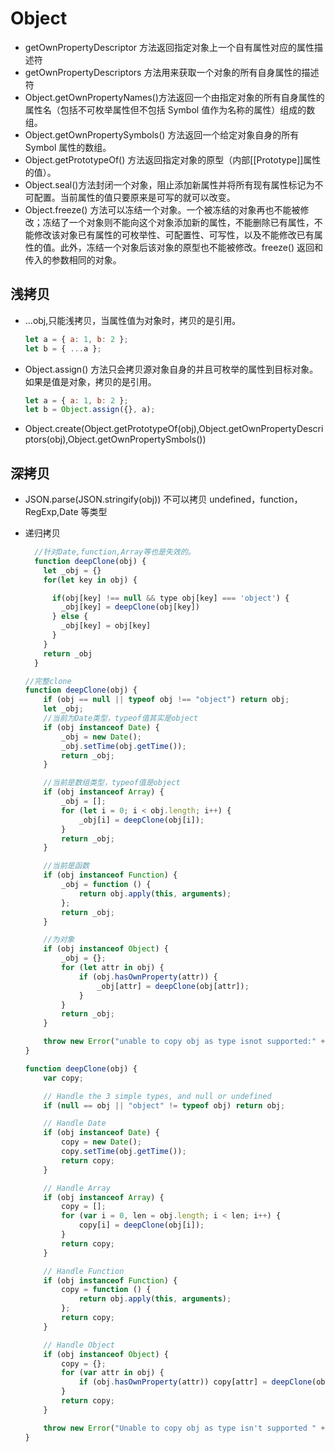 # Object

-   getOwnPropertyDescriptor 方法返回指定对象上一个自有属性对应的属性描述符
-   getOwnPropertyDescriptors 方法用来获取一个对象的所有自身属性的描述符
-   Object.getOwnPropertyNames()方法返回一个由指定对象的所有自身属性的属性名（包括不可枚举属性但不包括 Symbol 值作为名称的属性）组成的数组。
-   Object.getOwnPropertySymbols() 方法返回一个给定对象自身的所有 Symbol 属性的数组。
-   Object.getPrototypeOf() 方法返回指定对象的原型（内部[[Prototype]]属性的值）。
-   Object.seal()方法封闭一个对象，阻止添加新属性并将所有现有属性标记为不可配置。当前属性的值只要原来是可写的就可以改变。
-   Object.freeze() 方法可以冻结一个对象。一个被冻结的对象再也不能被修改；冻结了一个对象则不能向这个对象添加新的属性，不能删除已有属性，不能修改该对象已有属性的可枚举性、可配置性、可写性，以及不能修改已有属性的值。此外，冻结一个对象后该对象的原型也不能被修改。freeze() 返回和传入的参数相同的对象。

## 浅拷贝

-   ...obj,只能浅拷贝，当属性值为对象时，拷贝的是引用。
    ```js
    let a = { a: 1, b: 2 };
    let b = { ...a };
    ```
-   Object.assign() 方法只会拷贝源对象自身的并且可枚举的属性到目标对象。如果是值是对象，拷贝的是引用。
    ```js
    let a = { a: 1, b: 2 };
    let b = Object.assign({}, a);
    ```
-   Object.create(Object.getPrototypeOf(obj),Object.getOwnPropertyDescriptors(obj),Object.getOwnPropertySmbols())

## 深拷贝

-   JSON.parse(JSON.stringify(obj)) 不可以拷贝 undefined，function，RegExp,Date 等类型
-   递归拷贝

    ```js
      //针对Date,function,Array等也是失效的。
      function deepClone(obj) {
        let _obj = {}
        for(let key in obj) {

          if(obj[key] !== null && type obj[key] === 'object') {
            _obj[key] = deepClone(obj[key])
          } else {
            _obj[key] = obj[key]
          }
        }
        return _obj
      }
    ```

    ```js
    //完整clone
    function deepClone(obj) {
    	if (obj == null || typeof obj !== "object") return obj;
    	let _obj;
    	//当前为Date类型，typeof值其实是object
    	if (obj instanceof Date) {
    		_obj = new Date();
    		_obj.setTime(obj.getTime());
    		return _obj;
    	}

    	//当前是数组类型，typeof值是object
    	if (obj instanceof Array) {
    		_obj = [];
    		for (let i = 0; i < obj.length; i++) {
    			_obj[i] = deepClone(obj[i]);
    		}
    		return _obj;
    	}

    	//当前是函数
    	if (obj instanceof Function) {
    		_obj = function () {
    			return obj.apply(this, arguments);
    		};
    		return _obj;
    	}

    	//为对象
    	if (obj instanceof Object) {
    		_obj = {};
    		for (let attr in obj) {
    			if (obj.hasOwnProperty(attr)) {
    				_obj[attr] = deepClone(obj[attr]);
    			}
    		}
    		return _obj;
    	}

    	throw new Error("unable to copy obj as type isnot supported:" + obj.constructor.name);
    }

    function deepClone(obj) {
    	var copy;

    	// Handle the 3 simple types, and null or undefined
    	if (null == obj || "object" != typeof obj) return obj;

    	// Handle Date
    	if (obj instanceof Date) {
    		copy = new Date();
    		copy.setTime(obj.getTime());
    		return copy;
    	}

    	// Handle Array
    	if (obj instanceof Array) {
    		copy = [];
    		for (var i = 0, len = obj.length; i < len; i++) {
    			copy[i] = deepClone(obj[i]);
    		}
    		return copy;
    	}

    	// Handle Function
    	if (obj instanceof Function) {
    		copy = function () {
    			return obj.apply(this, arguments);
    		};
    		return copy;
    	}

    	// Handle Object
    	if (obj instanceof Object) {
    		copy = {};
    		for (var attr in obj) {
    			if (obj.hasOwnProperty(attr)) copy[attr] = deepClone(obj[attr]);
    		}
    		return copy;
    	}

    	throw new Error("Unable to copy obj as type isn't supported " + obj.constructor.name);
    }
    ```
